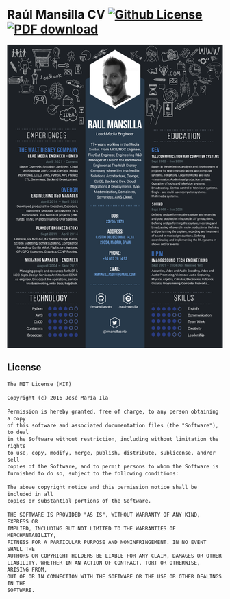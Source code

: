 # Raúl Mansilla CV  [![Github License](https://img.shields.io/badge/license-MIT-lightgrey.svg)](LICENSE.md) [![PDF download](https://img.shields.io/badge/download-PDF-red.svg)](docs/RaulMansilla2022CV.pdf)

![Screenshot](docs/RaulMansilla2022CV.png)

## License

	The MIT License (MIT)

	Copyright (c) 2016 José María Ila

	Permission is hereby granted, free of charge, to any person obtaining a copy
	of this software and associated documentation files (the "Software"), to deal
	in the Software without restriction, including without limitation the rights
	to use, copy, modify, merge, publish, distribute, sublicense, and/or sell
	copies of the Software, and to permit persons to whom the Software is
	furnished to do so, subject to the following conditions:

	The above copyright notice and this permission notice shall be included in all
	copies or substantial portions of the Software.

	THE SOFTWARE IS PROVIDED "AS IS", WITHOUT WARRANTY OF ANY KIND, EXPRESS OR
	IMPLIED, INCLUDING BUT NOT LIMITED TO THE WARRANTIES OF MERCHANTABILITY,
	FITNESS FOR A PARTICULAR PURPOSE AND NONINFRINGEMENT. IN NO EVENT SHALL THE
	AUTHORS OR COPYRIGHT HOLDERS BE LIABLE FOR ANY CLAIM, DAMAGES OR OTHER
	LIABILITY, WHETHER IN AN ACTION OF CONTRACT, TORT OR OTHERWISE, ARISING FROM,
	OUT OF OR IN CONNECTION WITH THE SOFTWARE OR THE USE OR OTHER DEALINGS IN THE
	SOFTWARE.
